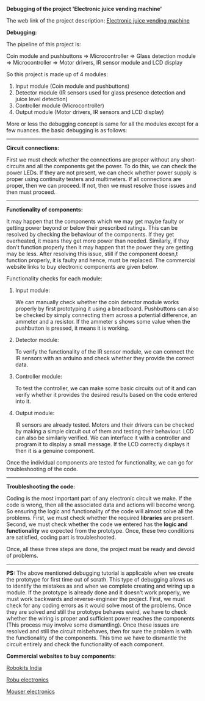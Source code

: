 __Debugging of the project 'Electronic juice vending machine'__

The web link of the project description: [Electronic juice vending machine](https://nevonprojects.com/android-powered-juice-vending-machine/)

__Debugging:__

The pipeline of this project is:

Coin module and pushbuttons => Microcontroller => Glass detection module => Microcontroller => Motor drivers, IR sensor module and LCD display

So this project is made up of 4 modules:

1. Input module (Coin module and pushbuttons)
2. Detector module (IR sensors used for glass presence detection and juice level detection)
3. Controller module (Microcontroller)
4. Output module (Motor drivers, IR sensors and LCD display)

More or less the debugging concept is same for all the modules except for a few nuances. the basic debugging is as follows:

________________________________________________________________________________________________________________________________________

__Circuit connections:__

First we must check whether the connections are proper without any short-circuits and all the components get the power. To do this, we can check the power LEDs. If they are not present, we can check whether power supply is proper using continuity testers and multimeters. If all connections are proper, then we can proceed. If not, then we must resolve those issues and then must proceed.

________________________________________________________________________________________________________________________________________

__Functionality of components:__

It may happen that the components which we may get maybe faulty or getting power beyond or below their prescribed ratings. This can be resolved by checking the behaviour of the components. If they get overheated, it means they get more power than needed. Similarly, if they don't function properly then it may happen that the power they are getting may be less. After resolving this issue, still if the component doesn,t function properly, it is faulty and hence, must be replaced. The commercial website links to buy electronic components are given below.

Functionality checks for each module:

1. Input module:

   We can manually check whether the coin detector module works properly by first prototyping it using a breadboard.
   Pushbuttons can also be checked by simply connecting them across a potential difference, an ammeter and a resistor. If the ammeter s    shows some value when the pushbutton is pressed, it means it is working.
   
2. Detector module:

   To verify the functionality of the IR sensor module, we can connect the IR sensors with an arduino and check whether they provide the    correct data.
   
3. Controller module:

   To test the controller, we can make some basic circuits out of it and can verify whether it provides the desired results based on the    code entered into it.
   
4. Output module:

    IR sensors are already tested.
    Motors and their drivers can be checked by making a simple circuit out of them and testing their behaviour.
    LCD can also be similarly verified. We can interface it with a controller and program it to display a small message. If the LCD         correctly displays it then it is a genuine component.
    
Once the individual components are tested for functionality, we can go for troubleshooting of the code.

________________________________________________________________________________________________________________________________________

__Troubleshooting the code:__

Coding is the most important part of any electronic circuit we make. If the code is wrong, then all the associated data and actions will become wrong. So ensuring the logic and functionality of the code will almost solve all the problems. First, we must check whether the required __libraries__ are present. Second, we must check whether the code we entered has the __logic and functionality__ we expected from the prototype. Once, these two conditions are satisfied, coding part is troubleshooted.

Once, all these three steps are done, the project must be ready and devoid of problems.
________________________________________________________________________________________________________________________________________

__PS:__ The above mentioned debugging tutorial is applicable when we create the prototype for first time out of scrath. This type of debugging allows us to identify the mistakes as and when we complete creating and wiring up a module. If the prototype is already done and it doesn't work properly, we must work backwards and reverse-engineer the project. First, we must check for any coding errors as it would solve most of the problems. Once they are solved and still the prototype behaves weird, we have to check whether the wiring is proper and sufficient power reaches the components (This process may involve some dismantling). Once these issues are resolved and still the circuit misbehaves, then for sure the problem is with the functionality of the components. This time we have to dismantle the circuit entirely and check the functionality of each component.

__Commercial websites to buy components:__

[Robokits India](https://robokits.co.in/)

[Robu electronics](https://robu.in/product-category/electronic-components/)

[Mouser electronics](https://www.mouser.in/)

   


